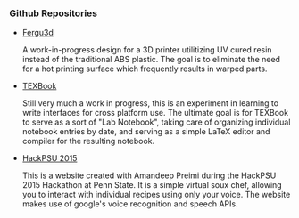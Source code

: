 ### Github Repositories

* [Fergu3d](https://github.com/kjfergu/fergu3d)

    A work-in-progress design for a 3D printer utilitizing UV cured resin instead of the traditional ABS plastic. The goal is to eliminate the need for a hot printing surface which frequently results in warped parts.

* [TEXBook](https://github.com/kjfergu/texbook)

    Still very much a work in progress, this is an experiment in learning to write interfaces for cross platform use. The ultimate goal is for TEXBook to serve as a sort of "Lab Notebook", taking care of organizing individual notebook entries by date, and serving as a simple LaTeX editor and compiler for the resulting notebook.

* [HackPSU 2015](https://github.com/kjfergu/hackpsu2015)

    This is a website created with Amandeep Preimi during the HackPSU 2015 Hackathon at Penn State. It is a simple virtual soux chef, allowing you to interact with individual recipes using only your voice. The website makes use of google's voice recognition and speech APIs.
